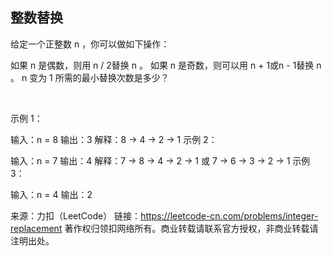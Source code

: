 ## 整数替换
给定一个正整数 n ，你可以做如下操作：

如果 n 是偶数，则用 n / 2替换 n 。
如果 n 是奇数，则可以用 n + 1或n - 1替换 n 。
n 变为 1 所需的最小替换次数是多少？

 

示例 1：

输入：n = 8
输出：3
解释：8 -> 4 -> 2 -> 1
示例 2：

输入：n = 7
输出：4
解释：7 -> 8 -> 4 -> 2 -> 1
或 7 -> 6 -> 3 -> 2 -> 1
示例 3：

输入：n = 4
输出：2

来源：力扣（LeetCode）
链接：https://leetcode-cn.com/problems/integer-replacement
著作权归领扣网络所有。商业转载请联系官方授权，非商业转载请注明出处。
```go
```
